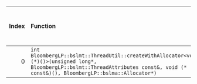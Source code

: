 |   Index | Function                                                                                                                                                                              |   Difference in number of lines |   Function size difference in bytes | Disassembly                                                             |   Number of lines in assumed build | Number of bytes in assumed build   |   Number of lines in ignored build | Number of bytes in ignored build   |
|--------:|:--------------------------------------------------------------------------------------------------------------------------------------------------------------------------------------|--------------------------------:|------------------------------------:|:------------------------------------------------------------------------|-----------------------------------:|:-----------------------------------|-----------------------------------:|:-----------------------------------|
|       0 | `int BloombergLP::bslmt::ThreadUtil::createWithAllocator<void (*)()>(unsigned long*, BloombergLP::bslmt::ThreadAttributes const&, void (* const&)(), BloombergLP::bslma::Allocator*)` |                              -6 |                                 -16 | [Assumed](0.assume.s.txt), [Ignored](0.none.s.txt), [Diff](0.diff.html) |                                336 | 4,270,048                          |                                352 | 4,270,000                          |